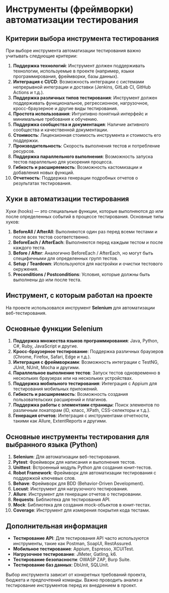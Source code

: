 # Инструменты (фреймворки) автоматизации тестирования 

## Критерии выбора инструмента тестирования

При выборе инструмента автоматизации тестирования важно учитывать следующие критерии:

1. **Поддержка технологий**: Инструмент должен поддерживать технологии, используемые в проекте (например, языки программирования, фреймворки, базы данных).
2. **Интеграция с CI/CD**: Возможность интеграции с системами непрерывной интеграции и доставки (Jenkins, GitLab CI, GitHub Actions и т.д.).
3. **Поддержка различных типов тестирования**: Инструмент должен поддерживать функциональное, регрессионное, нагрузочное, кросс-браузерное и другие виды тестирования.
4. **Простота использования**: Интуитивно понятный интерфейс и минимальные требования к обучению.
5. **Поддержка сообщества и документация**: Наличие активного сообщества и качественной документации.
6. **Стоимость**: Лицензионная стоимость инструмента и стоимость его поддержки.
7. **Производительность**: Скорость выполнения тестов и потребление ресурсов.
8. **Поддержка параллельного выполнения**: Возможность запуска тестов параллельно для ускорения процесса.
9. **Гибкость и расширяемость**: Возможность кастомизации и добавления новых функций.
10. **Отчетность**: Поддержка генерации подробных отчетов о результатах тестирования.

## Хуки в автоматизации тестирования

Хуки (hooks) — это специальные функции, которые выполняются до или после определенных событий в процессе тестирования. Основные типы хуков:

1. **BeforeAll / AfterAll**: Выполняются один раз перед всеми тестами и после всех тестов соответственно.
2. **BeforeEach / AfterEach**: Выполняются перед каждым тестом и после каждого теста.
3. **Before / After**: Аналогично BeforeEach / AfterEach, но могут быть специфичными для определенных групп тестов.
4. **Setup / Teardown**: Используются для настройки и очистки тестового окружения.
5. **Preconditions / Postconditions**: Условия, которые должны быть выполнены до или после теста.

## Инструмент, с которым работал на проекте

На проекте использовался инструмент **Selenium** для автоматизации веб-тестирования.

## Основные функции Selenium

1. **Поддержка множества языков программирования**: Java, Python, C#, Ruby, JavaScript и другие.
2. **Кросс-браузерное тестирование**: Поддержка различных браузеров (Chrome, Firefox, Safari, Edge и т.д.).
3. **Интеграция с фреймворками**: Возможность интеграции с TestNG, JUnit, NUnit, Mocha и другими.
4. **Параллельное выполнение тестов**: Запуск тестов одновременно в нескольких браузерах или на нескольких устройствах.
5. **Поддержка мобильного тестирования**: Интеграция с Appium для тестирования мобильных приложений.
6. **Гибкость и расширяемость**: Возможность создания пользовательских расширений и плагинов.
7. **Поддержка работы с элементами страницы**: Поиск элементов по различным локаторам (ID, класс, XPath, CSS-селекторы и т.д.).
8. **Генерация отчетов**: Интеграция с инструментами отчетности, такими как Allure, ExtentReports и другими.

## Основные инструменты тестирования для выбранного языка (Python)

1. **Selenium**: Для автоматизации веб-тестирования.
2. **Pytest**: Фреймворк для написания и выполнения тестов.
3. **Unittest**: Встроенный модуль Python для создания юнит-тестов.
4. **Robot Framework**: Фреймворк для автоматизации тестирования с поддержкой ключевых слов.
5. **Behave**: Фреймворк для BDD (Behavior-Driven Development).
6. **Locust**: Инструмент для нагрузочного тестирования.
7. **Allure**: Инструмент для генерации отчетов о тестировании.
8. **Requests**: Библиотека для тестирования API.
9. **Mock**: Библиотека для создания mock-объектов в юнит-тестах.
10. **Coverage**: Инструмент для измерения покрытия кода тестами.

## Дополнительная информация

- **Тестирование API**: Для тестирования API часто используются инструменты, такие как Postman, SoapUI, RestAssured.
- **Мобильное тестирование**: Appium, Espresso, XCUITest.
- **Нагрузочное тестирование**: JMeter, Gatling, k6.
- **Тестирование безопасности**: OWASP ZAP, Burp Suite.
- **Тестирование баз данных**: DbUnit, SQLUnit.

Выбор инструмента зависит от конкретных требований проекта, бюджета и предпочтений команды. Важно проводить анализ и тестирование инструментов перед их внедрением в проект.
